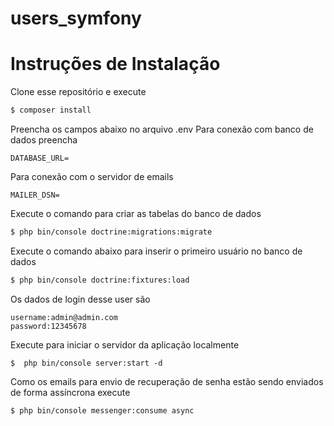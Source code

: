 # users_symfony
Instruções de Instalação
=================

Clone esse repositório e execute

```bash
$ composer install
```
Preencha os campos abaixo no arquivo .env
Para conexão com banco de dados preencha
```
DATABASE_URL=
```
Para conexão com o servidor de emails
```
MAILER_DSN=
```
Execute o comando para criar as tabelas do banco de dados
```bash
$ php bin/console doctrine:migrations:migrate
```
Execute o comando abaixo para inserir o primeiro usuário no banco de dados

```bash
$ php bin/console doctrine:fixtures:load
```
Os dados de login desse user são

```
username:admin@admin.com
password:12345678
```
Execute para iniciar o servidor da aplicação localmente

```
$  php bin/console server:start -d
```
Como os emails para envio de recuperação de senha estão sendo enviados de forma assíncrona execute
```
$ php bin/console messenger:consume async
```



